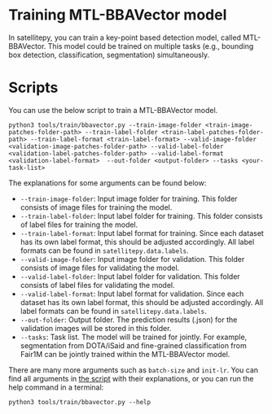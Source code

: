 # Training MTL-BBAVector model
In satellitepy, you can train a key-point based detection model, called MTL-BBAVector. This model could be trained on multiple tasks (e.g., bounding box detection, classification, segmentation) simultaneously.

# Scripts
You can use the below script to train a MTL-BBAVector model.

```
python3 tools/train/bbavector.py --train-image-folder <train-image-patches-folder-path> --train-label-folder <train-label-patches-folder-path> --train-label-format <train-label-format> --valid-image-folder <validation-image-patches-folder-path> --valid-label-folder <validation-label-patches-folder-path> --valid-label-format <validation-label-format>  --out-folder <output-folder> --tasks <your-task-list> 
```

The explanations for some arguments can be found below:
* `--train-image-folder`: Input image folder for training. This folder consists of image files for training the model.
* `--train-label-folder`: Input label folder for training. This folder consists of label files for training the model.
* `--train-label-format`: Input label format for training. Since each dataset has its own label format, this should be adjusted accordingly. All label formats can be found in `satellitepy.data.labels`.
* `--valid-image-folder`: Input image folder for validation. This folder consists of image files for validating the model.
* `--valid-label-folder`: Input label folder for validation. This folder consists of label files for validating the model.
* `--valid-label-format`: Input label format for validation. Since each dataset has its own label format, this should be adjusted accordingly. All label formats can be found in `satellitepy.data.labels`.
* `--out-folder`: Output folder. The prediction results (.json) for the validation images will be stored in this folder.
* `--tasks`: Task list. The model will be trained for <tasks> jointly. For example, segmentation from DOTA/iSaid and fine-grained classification from Fair1M can be jointly trained within the MTL-BBAVector model.

There are many more arguments such as `batch-size` and `init-lr`. You can find all arguments in [the script](tools/train/bbavector.py) with their explanations, or you can run the help command in a terminal:

```
python3 tools/train/bbavector.py --help
```